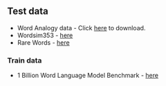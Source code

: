 ## Test data

  * Word Analogy data - Click [here](https://github.com/stanfordnlp/GloVe) to download.
  * Wordsim353 - [here](http://www.cs.technion.ac.il/~gabr/resources/data/wordsim353/)
  * Rare Words - [here](http://www.bigdatalab.ac.cn/benchmark/bm/dd?data=Rare%20Words)

### Train data

  * 1 Billion Word Language Model Benchmark - [here](http://www.statmt.org/lm-benchmark/)
